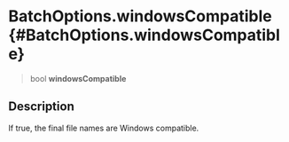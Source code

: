 BatchOptions.windowsCompatible {#BatchOptions.windowsCompatible}
==============================

> bool **windowsCompatible**

Description
-----------

If true, the final file names are Windows compatible.
